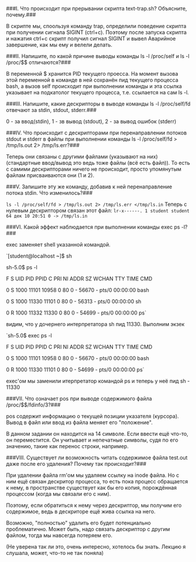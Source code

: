 ###I. Что происходит при прерывании скрипта text-trap.sh? Объясните, почему.###

В скрипте мы, споользуя команду trap, определили поведение скрипта при получении сигнала SIGINT (ctrl+c).
Поэтому после запуска скрипта и нажатия ctrl+c скрипт получил сигнал SIGINT и вывел Аварийное завершение, как мы ему и велели делать.

###II. Напишите, по какой причине выводы команды ls -l /proc/self и ls -l /proc/$$ отличаются?###

В переменной $ хранится PID текущего проесса. На момент вызова этой переменной в команде в ней сохранён пид текущего процесса bash, а вызов self происходит при выполнении команды и эта ссылка указывает на подкатолог текущего процесса, т.е. ссылается на сам ls -l.

###III. Напишите, какие дескрипторы в выводе команды ls -l /proc/self/fd отвечают за stdin, stdout, stderr.###

0 - за ввод(stdin), 1 - зв вывод (stdout), 2 - за вывод ошибок (stderr)

###IV. Что происходит с дескрипторами при перенаправлении потоков stdout и stderr в файлы при выполнении команды ls -l /proc/self/fd > /tmp/ls.out 2> /tmp/ls.err?###

Теперь они связаны с другими файлами (указывают на них) (стандартные ввод/вывод это ведь тоже файлы (всё есть файл)).
То есть с самими дескрипторами ничего не происходит, просто упомянутым файлам присваиваются они (1 и 2).

###V. Запишите эту же команду, добавив к ней перенаправление потока stdin. Что изменилось?###

`ls -l /proc/self/fd > /tmp/ls.out 2> /tmp/ls.err </tmp/ls.in`
Теперь с нулевым дескриптором связан этот файл: 
`lr-x------. 1 student student 64 дек 10 20:51 0 -> /tmp/ls.in`

###VI. Какой эффект наблюдается при выполнении команды exec ps -l?###

exec заменяет shell указанной командой.

`[student@localhost ~]$ sh

sh-5.0$ ps -l

F S   UID     PID    PPID  C PRI  NI ADDR SZ WCHAN  TTY          TIME CMD

0 S  1000   11101   10958  0  80   0 - 56670 -      pts/0    00:00:00 bash

0 S  1000   11330   11101  0  80   0 - 56313 -      pts/0    00:00:00 sh 

0 R  1000   11332   11330  0  80   0 - 54699 -      pts/0    00:00:00 ps`

видим, что у дочернего интерпретатора sh пид 11330.  Выполним экзек

`sh-5.0$ exec ps -l

F S   UID     PID    PPID  C PRI  NI ADDR SZ WCHAN  TTY          TIME CMD

0 S  1000   11101   10958  0  80   0 - 56670 -      pts/0    00:00:00 bash

0 R  1000   11330   11101  0  80   0 - 54699 -      pts/0    00:00:00 ps`

exec'ом мы заменили итерпретатор командой ps и теперь у неё пид sh - 11330

###VII. Что означает pos при выводе содержимого файла /proc/$$/fdinfo/3?###

pos содержит информацию о текущей позиции указателя (курсора). Вывод в файл или ввод из файла меняет его "положение".

В данном задании он находится на 14 символе. Если ввести ещё что-то, он переместится. Он учитывает и непечатные символы, судя по его значению, такие как перенос строки, например.

###VIII. Существует ли возможность читать содержимое файла test.out даже после его удаления? Почему так происходит?###

При удалении файла rm'ом мы удаляем ссылку на inode файла. Но с ним ещё связан дескритор процесса, то есть пока процесс обращается к нему, в пространстве существует как бы его копия, порождённая процессом (когда мы связали его с ним).

Поэтому, если обратиться к нему через дескриптор, мы получим его содержимое, ведь в дескриторе ещё жива ссылка на него.

Возможно, "полностью" удалить его будет потенциально проблематично. Может быть, надо связать дескриптор с другим файлом, тогда мы навсегда потеряем его.

(Не уверена так ли это, очень интересно, хотелось бы знать. Лекцию я слушала, может, что-то не так поняла)


